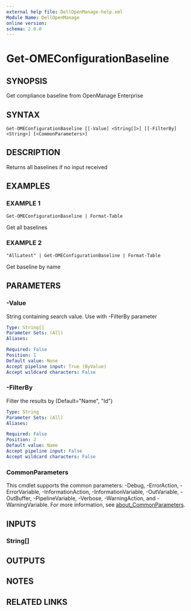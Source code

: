 ```yaml
---
external help file: DellOpenManage-help.xml
Module Name: DellOpenManage
online version:
schema: 2.0.0
---
```


# Get-OMEConfigurationBaseline

## SYNOPSIS
Get compliance baseline from OpenManage Enterprise

## SYNTAX

```
Get-OMEConfigurationBaseline [[-Value] <String[]>] [[-FilterBy] <String>] [<CommonParameters>]
```

## DESCRIPTION
Returns all baselines if no input received

## EXAMPLES

### EXAMPLE 1
```
Get-OMEConfigurationBaseline | Format-Table
```

Get all baselines

### EXAMPLE 2
```
"AllLatest" | Get-OMEConfigurationBaseline | Format-Table
```

Get baseline by name

## PARAMETERS

### -Value
String containing search value.
Use with -FilterBy parameter

```yaml
Type: String[]
Parameter Sets: (All)
Aliases:

Required: False
Position: 1
Default value: None
Accept pipeline input: True (ByValue)
Accept wildcard characters: False
```

### -FilterBy
Filter the results by (Default="Name", "Id")

```yaml
Type: String
Parameter Sets: (All)
Aliases:

Required: False
Position: 2
Default value: Name
Accept pipeline input: False
Accept wildcard characters: False
```

### CommonParameters
This cmdlet supports the common parameters: -Debug, -ErrorAction, -ErrorVariable, -InformationAction, -InformationVariable, -OutVariable, -OutBuffer, -PipelineVariable, -Verbose, -WarningAction, and -WarningVariable. For more information, see [about_CommonParameters](http://go.microsoft.com/fwlink/?LinkID=113216).

## INPUTS

### String[]
## OUTPUTS

## NOTES

## RELATED LINKS
